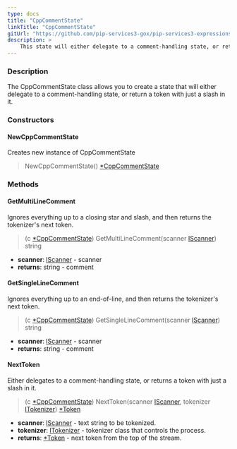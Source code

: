 ```yaml
---
type: docs
title: "CppCommentState"
linkTitle: "CppCommentState"
gitUrl: "https://github.com/pip-services3-gox/pip-services3-expressions-gox"
description: > 
    This state will either delegate to a comment-handling state, or return a token with just a slash in it.
---
```


### Description
The CppCommentState class allows you to create a state that will either delegate to a comment-handling state, or return a token with just a slash in it.

### Constructors

#### NewCppCommentState
Creates new instance of CppCommentState
> NewCppCommentState() [*CppCommentState]()


### Methods

#### GetMultiLineComment
Ignores everything up to a closing star and slash, and then returns the tokenizer's next token.

> (c [*CppCommentState]()) GetMultiLineComment(scanner [IScanner](../../../io/iscanner)) string

- **scanner**: [IScanner](../../../io/iscanner) - scanner
- **returns**: string - comment

#### GetSingleLineComment
Ignores everything up to an end-of-line, and then returns the tokenizer's next token.

> (c [*CppCommentState]()) GetSingleLineComment(scanner [IScanner](../../../io/iscanner)) string

- **scanner**: [IScanner](../../../io/iscanner) - scanner
- **returns**: string - comment

#### NextToken
Either delegates to a comment-handling state, or returns a token with just a slash in it.

> (c [*CppCommentState]()) NextToken(scanner [IScanner](../../../io/iscanner), tokenizer [ITokenizer](../../itokenizer)) [*Token](../../token)

- **scanner**: [IScanner](../../../io/iscanner) - text string to be tokenized.
- **tokenizer**: [ITokenizer](../../itokenizer) - tokenizer class that controls the process.
- **returns**: [*Token](../../token) - next token from the top of the stream.
